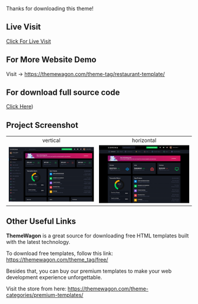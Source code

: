 Thanks for downloading this theme!

## Live Visit
[Click For Live Visit](https://learnwithfair.github.io/html-template-dashboard-corona/)

## For More Website Demo
Visit -> https://themewagon.com/theme-tag/restaurant-template/

## For download full source code
[Click Here](https://mega.nz/file/9OFUVSJA#yLrH__6TTtX3TvvS4D0QZo2eeyDINR7ouXN5hnnKo14))


## Project Screenshot

|   |   |
|:---:|:---:|
|vertical|horizontal|
|![vertical](https://github.com/learnwithfair/html-template-dashboard-corona/blob/main/screenshots/modern-vertical.jpg)| ![horizontal](https://github.com/learnwithfair/html-template-dashboard-corona/blob/main/screenshots/modern-horizontal.jpg)|
## Other Useful Links

**ThemeWagon** is a great source for downloading free HTML templates built with the latest technology.

To download free templates, follow this link: https://themewagon.com/theme_tag/free/

Besides that, you can buy our premium templates to make your web development experience unforgettable.

Visit the store from here: https://themewagon.com/theme-categories/premium-templates/



